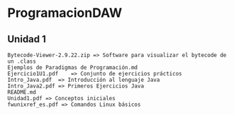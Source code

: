 # ProgramacionDAW
## Unidad 1

 	Bytecode-Viewer-2.9.22.zip => Software para visualizar el bytecode de un .class
	Ejemplos de Paradigmas de Programación.md 
	Ejercicio1U1.pdf 	=> Conjunto de ejercicios prácticos 
	Intro_Java.pdf  => Introducción al lenguaje Java
	Intro_Java2.pdf => Primeros Ejercicios Java
	README.md 	
	Unidad1.pdf => Conceptos iniciales
	fwunixref_es.pdf => Comandos Linux básicos
